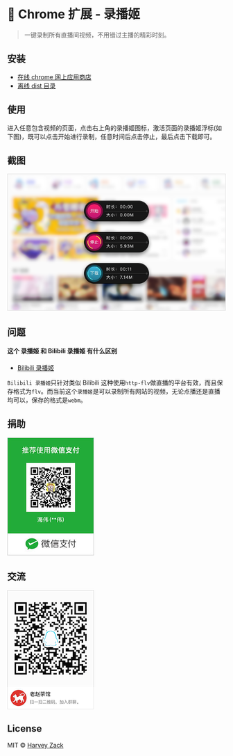 # :watermelon: Chrome 扩展 - 录播姬

> 一键录制所有直播间视频，不用错过主播的精彩时刻。

## 安装

-   [在线 chrome 网上应用商店](https://chrome.google.com/webstore/detail/nagmkdppcmenlcgelpgkjoknakghllml)
-   [离线 dist 目录](./dist/)

## 使用

进入任意包含视频的页面，点击右上角的录播姬图标，激活页面的录播姬浮标(如下图)，既可以点击开始进行录制，任意时间后点击停止，最后点击下载即可。

## 截图

<img src="./images/screenshot.png" width="640">

## 问题

#### 这个 录播姬 和 Bilibili 录播姬 有什么区别

-   [Bilibili 录播姬](https://github.com/zhw2590582/bilibili-live-recorder)

`Bilibili 录播姬`只针对类似 Bilibili 这种使用`http-flv`做直播的平台有效，而且保存格式为`flv`。而当前这个`录播姬`是可以录制所有网站的视频，无论点播还是直播均可以，保存的格式是`webm`。

## 捐助

![捐助](./images/wechatpay.jpg)

## 交流

![QQ 群](./images/qqgroup.png)

## License

MIT © [Harvey Zack](https://sleepy.im/)
